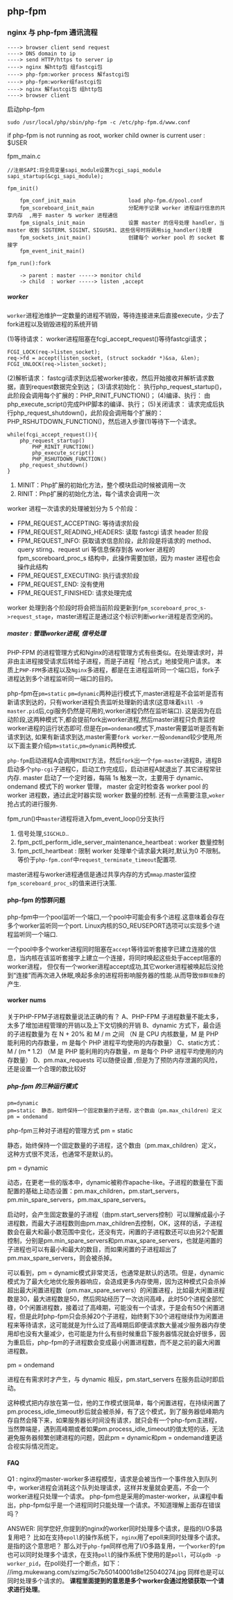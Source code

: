 ## php-fpm

### nginx 与 php-fpm 通讯流程

    ----> browser client send request 
    ----> DNS domain to ip
    ----> send HTTP/https to server ip
    ----> nginx 解http包 组fastcgi包
    ----> php-fpm:worker process 解fastcgi包
    ----> php-fpm:worker组fastcgi包
    ----> nginx 解fastcgi包 组http包
    ----> browser client

启动php-fpm 

	sudo /usr/local/php/sbin/php-fpm -c /etc/php-fpm.d/www.conf

if php-fpm is not running as root,  worker child owner is current user : $USER 

fpm_main.c

    //注册SAPI:将全局变量sapi_module设置为cgi_sapi_module
    sapi_startup(&cgi_sapi_module); 
    
    fpm_init()
    
        fpm_conf_init_main                 load php-fpm.d/pool.conf
        fpm_scoreboard_init_main           分配用于记录 worker 进程运行信息的共享内存  ,用于 master 与 worker 进程通信
        fpm_signals_init_main              设置 master 的信号处理 handler，当 master 收到 SIGTERM、SIGINT、SIGUSR1、这些信号时将调用sig_handler()处理
        fpm_sockets_init_main()            创建每个 worker pool 的 socket 套接字  
        fpm_event_init_main()              
        
    fpm_run():fork
    
        -> parent : master -----> monitor child  
        -> child  : worker -----> listen ,accept 
        

##### worker 

`worker`进程池维护一定数量的进程不销毁，等待连接进来后直接execute，少去了fork进程以及销毁进程的系统开销

(1)等待请求： worker进程阻塞在fcgi_accept_request()等待fastcgi请求；  

    FCGI_LOCK(req->listen_socket);
    req->fd = accept(listen_socket, (struct sockaddr *)&sa, &len);
    FCGI_UNLOCK(req->listen_socket);
    					    					
(2)解析请求： fastcgi请求到达后被worker接收，然后开始接收并解析请求数据，直到request数据完全到达；
(3)请求初始化： 执行php_request_startup()，此阶段会调用每个扩展的：PHP_RINIT_FUNCTION()；
(4)编译、执行： 由php_execute_script()完成PHP脚本的编译、执行；
(5)关闭请求： 请求完成后执行php_request_shutdown()，此阶段会调用每个扩展的：PHP_RSHUTDOWN_FUNCTION()，然后进入步骤(1)等待下一个请求。

    while(fcgi_accept_request()){
        php_request_startup()
            PHP_RINIT_FUNCTION()
            php_execute_script()
            PHP_RSHUTDOWN_FUNCTION()
        php_request_shutdown()
    }

1. MINIT：Php扩展的初始化方法，整个模块启动时候被调用一次
2. RINIT：Php扩展的初始化方法，每个请求会调用一次
    
worker 进程一次请求的处理被划分为 5 个阶段：

 - FPM_REQUEST_ACCEPTING:        等待请求阶段
 - FPM_REQUEST_READING_HEADERS:  读取 fastcgi 请求 header 阶段
 - FPM_REQUEST_INFO:             获取请求信息阶段，此阶段是将请求的 method、query stirng、request uri 等信息保存到各 worker 进程的 fpm_scoreboard_proc_s 结构中，此操作需要加锁，因为 master 进程也会操作此结构
 - FPM_REQUEST_EXECUTING:        执行请求阶段
 - FPM_REQUEST_END:              没有使用
 - FPM_REQUEST_FINISHED:         请求处理完成
 
worker 处理到各个阶段时将会把当前阶段更新到`fpm_scoreboard_proc_s->request_stage`，master进程正是通过这个标识判断`worker`进程是否空闲的。  
       
##### master : 管理worker进程, 信号处理

PHP-FPM 的进程管理方式和Nginx的进程管理方式有些类似。在处理请求时，并非由主进程接受请求后转给子进程，而是子进程「抢占式」地接受用户请求。
本质上`PHP-FPM`多进程以及`Nginx`多进程，都是在主进程监听同一个端口后，fork子进程达到多个进程监听同一端口的目的。

php-fpm在`pm=static` `pm=dynamic`两种运行模式下,master进程是不会监听是否有新请求到达的，只有worker进程负责监听处理新的请求(这意味着`kill -9 master.pid`后,cgi服务仍然是可用的,worker进程仍然在监听端口).
这是因为在启动阶段,这两种模式下,都会提前fork出worker进程,然后master进程只负责监控worker进程的运行状态即可.但是在`pm=ondemand`模式下,master需要监听是否有新请求到达,
如果有新请求到达,master需要`fork worker`.一般`ondemand`较少使用,所以下面主要介绍`pm=static`,`pm=dynamic`两种模式.

`php-fpm`启动进程A会调用`MINIT`方法，然后`fork`出一个`fpm-master`进程B，进程B启动多个`php-cgi`子进程C，启动工作完成后，启动进程A就退出了.其它进程常驻内存.
master 启动了一个定时器，每隔 1s 触发一次，主要用于 dynamic、ondemand 模式下的 worker 管理，
master 会定时检查各 worker pool 的 worker 进程数，通过此定时器实现 worker 数量的控制.
还有一点需要注意,`woker`抢占式的进行服务.

fpm_run()中`master`进程将进入fpm_event_loop()分支执行

 1. 信号处理,`SIGCHLD`..
 1. fpm_pctl_perform_idle_server_maintenance_heartbeat : worker 数量控制
 1. fpm_pctl_heartbeat : 限制 worker 处理单个请求最大耗时,默认为0 不限制。等价于`php-fpm.conf`中`request_terminate_timeout`配置项.

master进程与worker进程通信是通过共享内存的方式`mmap`.master监控`fpm_scoreboard_proc_s`的值来进行决策.

#### php-fpm 的惊群问题

php-fpm中一个pool监听一个端口,一个pool中可能会有多个进程.这意味着会存在多个worker监听同一个port.
Linux内核的SO_REUSEPORT选项可以实现多个进程监听同一个端口.

一个pool中多个worker进程同时阻塞在`accept`等待监听套接字已建立连接的信息，当内核在该监听套接字上建立一个连接，将同时唤起这些处于accept阻塞的worker进程，
但仅有一个worker进程accept成功,其它worker进程被唤起后没抢到“连接”而再次进入休眠,唤起多余的进程将影响服务器的性能.从而导致`惊群现象`的产生.

#### worker nums 

关于PHP-FPM子进程数量说法正确的有？
A、PHP-FPM 子进程数量不能太多，太多了增加进程管理的开销以及上下文切换的开销
B、dynamic 方式下，最合适的子进程数量为 在 N + 20% 和 M / m 之间 （N 是 CPU 内核数量，M 是 PHP 能利用的内存数量，m 是每个 PHP 进程平均使用的内存数量）
C、static方式：M / (m * 1.2) （M 是 PHP 能利用的内存数量，m 是每个 PHP 进程平均使用的内存数量）
D、pm.max_requests 可以随便设置 ,但是为了预防内存泄漏的风险，还是设置一个合理的数比较好

##### php-fpm 的三种运行模式	

	pm=dynamic
	pm=static  静态，始终保持一个固定数量的子进程，这个数由（pm.max_children）定义
	pm = ondemand

php-fpm三种对子进程的管理方式
pm = static

静态，始终保持一个固定数量的子进程，这个数由（pm.max_children）定义，这种方式很不灵活，也通常不是默认的。

pm = dynamic

动态，在更老一些的版本中，dynamic被称作apache-like。子进程的数量在下面配置的基础上动态设置：pm.max_children，pm.start_servers，pm.min_spare_servers，pm.max_spare_servers。

启动时，会产生固定数量的子进程（由pm.start_servers控制）可以理解成最小子进程数，而最大子进程数则由pm.max_children去控制，OK，这样的话，子进程数会在最大和最小数范围中变化，还没有完，闲置的子进程数还可以由另2个配置控制，分别是pm.min_spare_servers和pm.max_spare_servers，也就是闲置的子进程也可以有最小和最大的数目，而如果闲置的子进程超出了pm.max_spare_servers，则会被杀掉。

可以看到，pm = dynamic模式非常灵活，也通常是默认的选项。但是，dynamic模式为了最大化地优化服务器响应，会造成更多内存使用，因为这种模式只会杀掉超出最大闲置进程数（pm.max_spare_servers）的闲置进程，比如最大闲置进程数是30，最大进程数是50，然后网站经历了一次访问高峰，此时50个进程全部忙碌，0个闲置进程数，接着过了高峰期，可能没有一个请求，于是会有50个闲置进程，但是此时php-fpm只会杀掉20个子进程，始终剩下30个进程继续作为闲置进程来等待请求，这可能就是为什么过了高峰期后即便请求数大量减少服务器内存使用却也没有大量减少，也可能是为什么有些时候重启下服务器情况就会好很多，因为重启后，php-fpm的子进程数会变成最小闲置进程数，而不是之前的最大闲置进程数。

pm = ondemand

进程在有需求时才产生，与 dynamic 相反，pm.start_servers 在服务启动时即启动。

这种模式把内存放在第一位，他的工作模式很简单，每个闲置进程，在持续闲置了pm.process_idle_timeout秒后就会被杀掉，有了这个模式，到了服务器低峰期内存自然会降下来，如果服务器长时间没有请求，就只会有一个php-fpm主进程，当然弊端是，遇到高峰期或者如果pm.process_idle_timeout的值太短的话，无法避免服务器频繁创建进程的问题，因此pm = dynamic和pm = ondemand谁更适合视实际情况而定。



#### FAQ 

Q1 : 
nginx的master-worker多进程模型，请求是会被当作一个事件放入到队列中，worker进程会消耗这个队列处理请求，这样并发量就会更高，不会一个worker进程只处理一个请求。
php-fpm也是采用的master-worker，从课程中看出，php-fpm似乎是一个进程同时只能处理一个请求。不知道理解上面存在错误吗？

ANSWER:
同学您好,你提到的nginx的worker同时处理多个请求，是指的I/O多路复用吧？ 比如在支持`epoll`的操作系统下，`nginx`用了epoll来同时处理多个请求。是指的这个意思吧？
那么对于`php-fpm`同样也用了I/O多路复用，一个`worker`的`fpm`也可以同时处理多个请求，在支持`poll`的操作系统下使用的是`poll`，可以`gdb -p worker_pid`，在poll处打一个断点，如下：
//img.mukewang.com/szimg/5c7b50140001d8e125040274.jpg
同样也是可以同时处理多个请求的。 **课程里面提到的意思是多个worker会通过抢锁获取一个请求进行处理**。